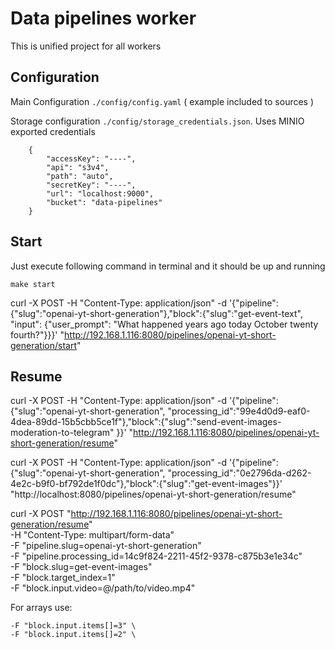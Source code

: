 # Data pipelines worker
This is unified project for all workers

## Configuration
Main Configuration `./config/config.yaml` ( example included to sources )

Storage configuration `./config/storage_credentials.json`. Uses MINIO exported credentials
```
    {
        "accessKey": "----",
        "api": "s3v4",
        "path": "auto",
        "secretKey": "----",
        "url": "localhost:9000",
        "bucket": "data-pipelines"
    }
```

## Start
Just execute following command in terminal and it should be up and running
```
make start
```

curl -X POST -H "Content-Type: application/json" -d '{"pipeline":{"slug":"openai-yt-short-generation"},"block":{"slug":"get-event-text", "input": {"user_prompt": "What happened years ago today October twenty fourth?"}}}' "http://192.168.1.116:8080/pipelines/openai-yt-short-generation/start"

## Resume
curl -X POST -H "Content-Type: application/json" -d '{"pipeline":{"slug":"openai-yt-short-generation", "processing_id":"99e4d0d9-eaf0-4dea-89dd-15b5cbb5ce1f"},"block":{"slug":"send-event-images-moderation-to-telegram" }}' "http://192.168.1.116:8080/pipelines/openai-yt-short-generation/resume"

curl -X POST -H "Content-Type: application/json" -d '{"pipeline":{"slug":"openai-yt-short-generation", "processing_id":"0e2796da-d262-4e2c-b9f0-bf792de1f0dc"},"block":{"slug":"get-event-images"}}' "http://localhost:8080/pipelines/openai-yt-short-generation/resume"


curl -X POST "http://192.168.1.116:8080/pipelines/openai-yt-short-generation/resume" \
  -H "Content-Type: multipart/form-data" \
  -F "pipeline.slug=openai-yt-short-generation" \
  -F "pipeline.processing_id=14c9f824-2211-45f2-9378-c875b3e1e34c" \
  -F "block.slug=get-event-images" \
  -F "block.target_index=1" \
  -F "block.input.video=@/path/to/video.mp4"

For arrays use:
```
-F "block.input.items[]=3" \
-F "block.input.items[]=2" \
```